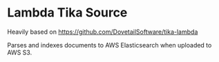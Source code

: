 # Lambda Tika Source

Heavily based on https://github.com/DovetailSoftware/tika-lambda 

Parses and indexes documents to AWS Elasticsearch when uploaded to AWS S3. 
